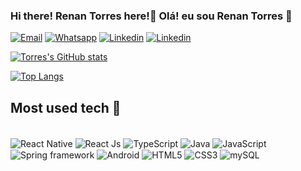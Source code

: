 ### Hi there! Renan Torres here!👋 Olá! eu sou Renan Torres 🤙

[![Email](https://img.shields.io/badge/Microsoft_Outlook-0078D4?style=for-the-badge&logo=microsoft-outlook&logoColor=white)](engrtorres@outlook.com)
[![Whatsapp](https://img.shields.io/badge/WhatsApp-25D366?style=for-the-badge&logo=whatsapp&logoColor=white)](+5521988988292)
[![Linkedin](https://img.shields.io/badge/LinkedIn-0077B5?style=for-the-badge&logo=linkedin&logoColor=white)](https://www.linkedin.com/in/renan-torres-3ba43560/)
[![Linkedin](https://img.shields.io/badge/Google_Play-414141?style=for-the-badge&logo=google-play&logoColor=white)](https://play.google.com/store/apps/details?id=com.engrenantorres.sesmc)

[![Torres's GitHub stats](https://github-readme-stats.vercel.app/api?username=engRenanTorres&theme=dark)](https://github.com/engRenanTorres/github-readme-stats)

[![Top Langs](https://github-readme-stats.vercel.app/api/top-langs/?username=engRenanTorres&theme=dark)](https://github.com/engRenanTorres/github-readme-stats)

## Most used tech 🚀

<div style="display: inline_block"><br/>
  <img align="center" alt="React Native" src="https://img.shields.io/badge/React-20232A?style=for-the-badge&logo=react&logoColor=61DAFB"/>
  <img align="center" alt="React Js" src="https://img.shields.io/badge/React_Native-20232A?style=for-the-badge&logo=react&logoColor=61DAFB"/>
  <img align="center" alt="TypeScript" src="https://img.shields.io/badge/TypeScript-007ACC?style=for-the-badge&logo=typescript&logoColor=white"/>
  <img align="center" alt="Java" src="https://img.shields.io/badge/Java-ED8B00?style=for-the-badge&logo=java&logoColor=white"/>
  <img align="center" alt="JavaScript" src="https://img.shields.io/badge/JavaScript-F7DF1E?style=for-the-badge&logo=javascript&logoColor=black"/>
  <img align="center" alt="Spring framework" src="https://img.shields.io/badge/Spring-6DB33F?style=for-the-badge&logo=spring&logoColor=white"/>
  <img align="center" alt="Android" src="https://img.shields.io/badge/Android-3DDC84?style=for-the-badge&logo=android&logoColor=white"/>
  <img align="center" alt="HTML5" src="https://img.shields.io/badge/HTML-239120?style=for-the-badge&logo=html5&logoColor=white"/>
  <img align="center" alt="CSS3" src="https://img.shields.io/badge/CSS3-1572B6?style=for-the-badge&logo=css3&logoColor=white"/>
  <img align="center" alt="mySQL" src="https://img.shields.io/badge/MySQL-00000F?style=for-the-badge&logo=mysql&logoColor=white"/>
</div>
